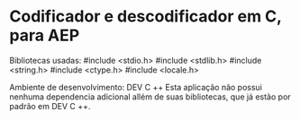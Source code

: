 # Codificador e descodificador em C, para AEP

Bibliotecas usadas:
#include <stdio.h>
#include <stdlib.h>
#include <string.h>
#include <ctype.h>
#include <locale.h>

Ambiente de desenvolvimento: DEV C ++
Esta aplicação não possui nenhuma dependencia adicional allém de suas bibliotecas, que já estão por padrão em DEV C ++.
